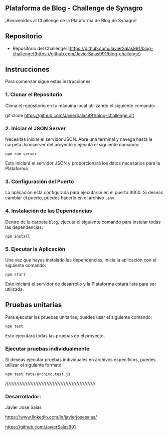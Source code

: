 ## Plataforma de Blog - Challenge de Synagro

¡Bienvenidos al Challenge de la Plataforma de Blog de Synagro!

## Repositorio

- Repositorio del Challenge: [https://github.com/JavierSalas991/blog-challenge](https://github.com/JavierSalas991/blog-challenge)

## Instrucciones

Para comenzar sigue estas instrucciones:

### 1. Clonar el Repositorio

Clona el repositorio en tu máquina local utilizando el siguiente comando:

git clone https://github.com/JavierSalas991/blog-challenge.git

### 2. Iniciar el JSON Server

Necesitas iniciar el servidor JSON. Abre una terminal y navega hasta la carpeta Jsonserver del proyecto y ejecuta el siguiente comando:

`npm run server`

Esto iniciará el servidor JSON y proporcionará los datos necesarios para la Plataforma.

### 3. Configuración del Puerto

La aplicación está configurada para ejecutarse en el puerto 3000. Si deseas cambiar el puerto, puedes hacerlo en el archivo `.env`.

### 4. Instalación de las Dependencias

Dentro de la carpeta `blog`, ejecuta el siguiente comando para instalar todas las dependencias:

`npm install`

### 5. Ejecutar la Aplicación

Una vez que hayas instalado las dependencias, inicia la aplicación con el siguiente comando:

`npm start`

Esto iniciará el servidor de desarrollo y la Plataforma estará lista para ser utilizada.

## Pruebas unitarias

Para ejecutar las pruebas unitarias, puedes usar el siguiente comando:

`npm test`

Esto ejecutará todas las pruebas en el proyecto.

### Ejecutar pruebas individualmente

Si deseas ejecutar pruebas individuales en archivos específicos, puedes utilizar el siguiente formato:

`npm test ruta/archivo.test.js`

/////////////////////////////////////////////////////////

### Desarrollador:
Javier Jose Salas

https://www.linkedin.com/in/javierjosesalas/

https://github.com/JavierSalas991
